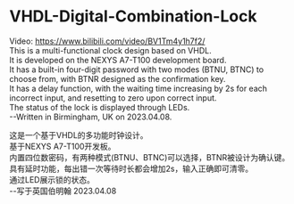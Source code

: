 # VHDL-Digital-Combination-Lock
Video: https://www.bilibili.com/video/BV1Tm4y1h7f2/  
This is a multi-functional clock design based on VHDL.  
It is developed on the NEXYS A7-T100 development board.  
It has a built-in four-digit password with two modes (BTNU, BTNC) to choose from, with BTNR designed as the confirmation key.   
It has a delay function, with the waiting time increasing by 2s for each incorrect input, and resetting to zero upon correct input.  
The status of the lock is displayed through LEDs.  
--Written in Birmingham, UK on 2023.04.08.  

这是一个基于VHDL的多功能时钟设计。  
基于NEXYS A7-T100开发板。  
内置四位数密码，有两种模式(BTNU、BTNC)可以选择，BTNR被设计为确认键。   
具有延时功能，每出错一次等待时长都会增加2s，输入正确即可清零。  
通过LED展示锁的状态。  
--写于英国伯明翰 2023.04.08
